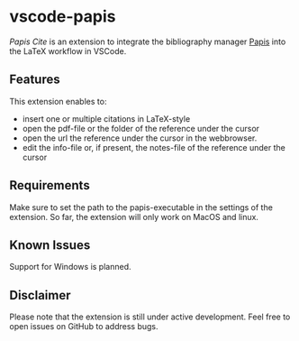 # vscode-papis

_Papis Cite_ is an extension to integrate the bibliography manager [Papis](https://github.com/papis/papis) into the LaTeX workflow in VSCode.

## Features

This extension enables to:
- insert one or multiple citations in LaTeX-style
- open the pdf-file or the folder of the reference under the cursor
- open the url the reference under the cursor in the webbrowser.
- edit the info-file or, if present, the notes-file of the reference under the cursor

## Requirements

Make sure to set the path to the papis-executable in the settings of the extension.
So far, the extension will only work on MacOS and linux. 

## Known Issues

Support for Windows is planned.


## Disclaimer

Please note that the extension is still under active development. Feel free to open issues on GitHub to address bugs.

